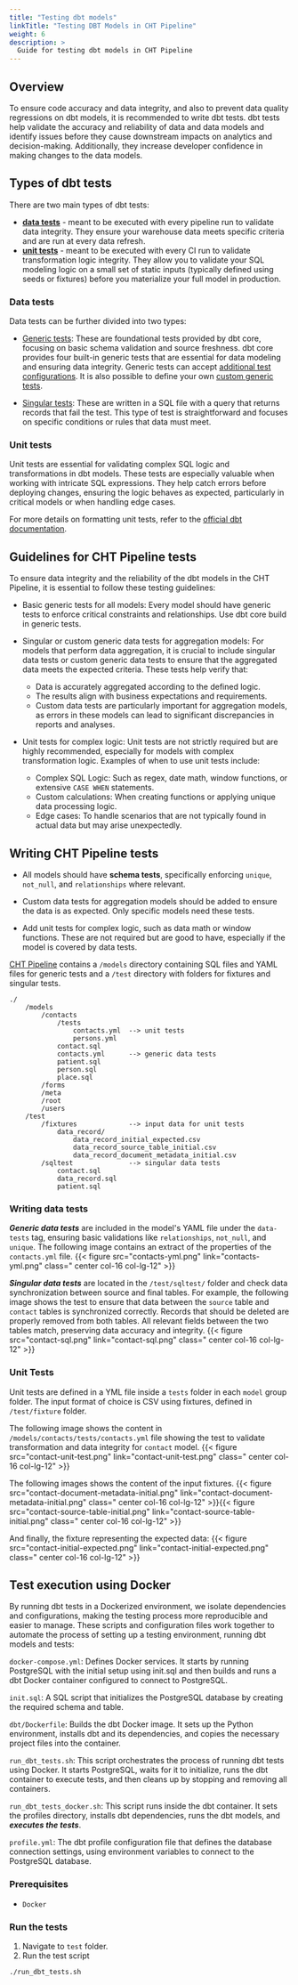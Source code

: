 ```yaml
---
title: "Testing dbt models"
linkTitle: "Testing DBT Models in CHT Pipeline"
weight: 6
description: >
  Guide for testing dbt models in CHT Pipeline
---
```


## Overview

To ensure code accuracy and data integrity, and also to prevent data quality regressions on dbt models, it is recommended to write dbt tests. dbt tests help validate the accuracy and reliability of data and data models and identify issues before they cause downstream impacts on analytics and decision-making. Additionally, they increase developer confidence in making changes to the data models. 

## Types of dbt tests 

There are two main types of dbt tests: 

- [**data tests**](https://docs.getdbt.com/docs/build/data-tests) - meant to be executed with every pipeline run to validate data integrity. They ensure your warehouse data meets specific criteria and are run at every data refresh.
- [**unit tests**](https://docs.getdbt.com/docs/build/unit-tests) - meant to be executed with every CI run to validate transformation logic integrity. They allow you to validate your SQL modeling logic on a small set of static inputs (typically defined using seeds or fixtures) before you materialize your full model in production.


### Data tests

Data tests can be further divided into two types:
- [Generic tests](https://docs.getdbt.com/docs/build/data-tests#generic-data-tests): These are foundational tests provided by dbt core, focusing on basic schema validation and source freshness. dbt core provides four built-in generic tests that are essential for data modeling and ensuring data integrity. Generic tests can accept [additional test configurations](https://docs.getdbt.com/reference/data-test-configs).
It is also possible to define your own [custom generic tests](https://docs.getdbt.com/best-practices/writing-custom-generic-tests).

- [Singular tests](https://docs.getdbt.com/docs/build/data-tests#singular-data-tests): These are written in a SQL file with a query that returns records that fail the test. This type of test is straightforward and focuses on specific conditions or rules that data must meet.

### Unit tests

Unit tests are essential for validating complex SQL logic and transformations in dbt models. These tests are especially valuable when working with intricate SQL expressions. They help catch errors before deploying changes, ensuring the logic behaves as expected, particularly in critical models or when handling edge cases.

For more details on formatting unit tests, refer to the [official dbt documentation](https://docs.getdbt.com/reference/resource-properties/unit-tests).

## Guidelines for CHT Pipeline tests
To ensure data integrity and the reliability of the dbt models in the CHT Pipeline, it is essential to follow these testing guidelines:

- Basic generic tests for all models:
Every model should have generic tests to enforce critical constraints and relationships. Use dbt core build in generic tests.

- Singular or custom generic data tests for aggregation models:
For models that perform data aggregation, it is crucial to include singular data tests or custom generic data tests to ensure that the aggregated data meets the expected criteria. These tests help verify that:
  - Data is accurately aggregated according to the defined logic.
  - The results align with business expectations and requirements.
  - Custom data tests are particularly important for aggregation models, as errors in these models can lead to significant discrepancies in reports and analyses.

- Unit tests for complex logic:
Unit tests are not strictly required but are highly recommended, especially for models with complex transformation logic. Examples of when to use unit tests include:
  - Complex SQL Logic: Such as regex, date math, window functions, or extensive `CASE WHEN` statements.
  - Custom calculations: When creating functions or applying unique data processing logic.
  - Edge cases: To handle scenarios that are not typically found in actual data but may arise unexpectedly.

## Writing CHT Pipeline tests


- All models should have **schema tests**, specifically enforcing `unique`, `not_null`, and `relationships` where relevant.


- Custom data tests for aggregation models should be added to ensure the data is as expected. Only specific models need these tests.


- Add unit tests for complex logic, such as data math or window functions. These are not required but are good to have, especially if the model is covered by data tests. 


[CHT Pipeline](https://github.com/medic/cht-pipeline) contains a `/models` directory containing SQL files and YAML files for generic tests and a `/test` directory with folders for fixtures and singular tests.

```
./
    /models
        /contacts
            /tests
                contacts.yml  --> unit tests
                persons.yml
            contact.sql
            contacts.yml      --> generic data tests
            patient.sql
            person.sql
            place.sql
        /forms
        /meta
        /root
        /users
    /test
        /fixtures             --> input data for unit tests
            data_record/
                data_record_initial_expected.csv
                data_record_source_table_initial.csv
                data_record_document_metadata_initial.csv
        /sqltest              --> singular data tests
            contact.sql
            data_record.sql
            patient.sql
```

### Writing data tests

***Generic data tests*** are included in the model's YAML file under the `data-tests` tag, ensuring basic validations like `relationships`, `not_null`, and `unique`. The following image contains an extract of the properties of the  `contacts.yml` file.
{{< figure src="contacts-yml.png" link="contacts-yml.png" class=" center col-16 col-lg-12" >}}

***Singular data tests*** are located in the `/test/sqltest/` folder and check data synchronization between source and final tables. For example, the following image shows the test to ensure that data between the `source` table and `contact` tables is synchronized correctly.
Records that should be deleted are properly removed from both tables.
All relevant fields between the two tables match, preserving data accuracy and integrity.
{{< figure src="contact-sql.png" link="contact-sql.png" class=" center col-16 col-lg-12" >}}

### Unit Tests

Unit tests are defined in a YML file inside a `tests` folder in each `model` group folder. The input format of choice is CSV using fixtures, defined in `/test/fixture` folder.

The following image shows the content in `/models/contacts/tests/contacts.yml` file showing the test to validate transformation and data integrity for `contact` model.
{{< figure src="contact-unit-test.png" link="contact-unit-test.png" class=" center col-16 col-lg-12" >}}

The following images shows the content of the input fixtures.
{{< figure src="contact-document-metadata-initial.png" link="contact-document-metadata-initial.png" class=" center col-16 col-lg-12" >}}{{< figure src="contact-source-table-initial.png" link="contact-source-table-initial.png" class=" center col-16 col-lg-12" >}}

And finally, the fixture representing the expected data:
{{< figure src="contact-initial-expected.png" link="contact-initial-expected.png" class=" center col-16 col-lg-12" >}}

## Test execution using Docker

By running dbt tests in a Dockerized environment, we isolate dependencies and configurations, making the testing process more reproducible and easier to manage. These scripts and configuration files work together to automate the process of setting up a testing environment, running dbt models and tests:

`docker-compose.yml`: Defines Docker services. It starts by running PostgreSQL with the initial setup using init.sql and then builds and runs a dbt Docker container configured to connect to PostgreSQL.

`init.sql`: A SQL script that initializes the PostgreSQL database by creating the required schema and table.

`dbt/Dockerfile`: Builds the dbt Docker image. It sets up the Python environment, installs dbt and its dependencies, and copies the necessary project files into the container.

`run_dbt_tests.sh`: This script orchestrates the process of running dbt tests using Docker. It starts PostgreSQL, waits for it to initialize, runs the dbt container to execute tests, and then cleans up by stopping and removing all containers.

`run_dbt_tests_docker.sh`: This script runs inside the dbt container. It sets the profiles directory, installs dbt dependencies, runs the dbt models, and ***executes the tests***.

`profile.yml`: The dbt profile configuration file that defines the database connection settings, using environment variables to connect to the PostgreSQL database.

### Prerequisites
- `Docker`

### Run the tests

1. Navigate to `test` folder.
2. Run the test script

```sh
./run_dbt_tests.sh
```

